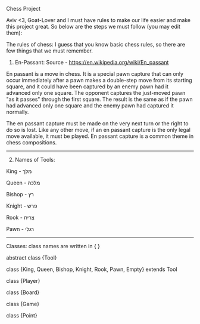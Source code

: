 Chess Project

Aviv <3, Goat-Lover and I must have rules to make our life easier and make this project great.
So below are the steps we must follow (you may edit them):

The rules of chess: I guess that you know basic chess rules, so there are few things that we must remember.

1) En-Passant: Source - https://en.wikipedia.org/wiki/En_passant

En passant is a move in chess. It is a special pawn capture that can only occur immediately after a pawn makes a double-step move from its starting square, and it could have been captured by an enemy pawn had it advanced only one square. The opponent captures the just-moved pawn "as it passes" through the first square. The result is the same as if the pawn had advanced only one square and the enemy pawn had captured it normally.

The en passant capture must be made on the very next turn or the right to do so is lost. Like any other move, if an en passant capture is the only legal move available, it must be played. En passant capture is a common theme in chess compositions.

-----

2) Names of Tools:

King - מלך

Queen - מלכה

Bishop - רץ

Knight - פרש

Rook - צריח

Pawn - רגלי

-----

Classes: class names are written in { }

abstract class {Tool}

class {King, Queen, Bishop, Knight, Rook, Pawn, Empty} extends Tool

class {Player}

class {Board}

class {Game}

class {Point}
